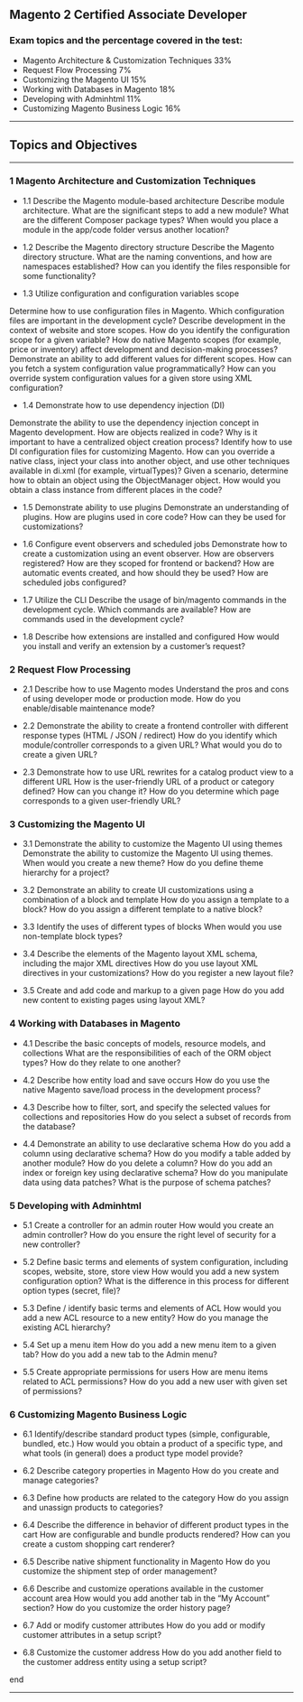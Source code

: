 ## Magento 2 Certified Associate Developer


### Exam topics and the percentage covered in the test:
- Magento Architecture & Customization Techniques 33%
- Request Flow Processing 7%
- Customizing the Magento UI 15%
- Working with Databases in Magento 18%
- Developing with Adminhtml 11%
- Customizing Magento Business Logic 16%
***


## Topics and Objectives
*** 

### 1 Magento Architecture and Customization Techniques

- 1.1 Describe the Magento module-based architecture
Describe module architecture.
What are the significant steps to add a new module?
What are the different Composer package types?
When would you place a module in the app/code folder versus another location?

- 1.2 Describe the Magento directory structure
Describe the Magento directory structure.
What are the naming conventions, and how are namespaces established?
How can you identify the files responsible for some functionality?

- 1.3 Utilize configuration and configuration variables scope

Determine how to use configuration files in Magento.
Which configuration files are important in the development cycle?
Describe development in the context of website and store scopes.
How do you identify the configuration scope for a given variable?
How do native Magento scopes (for example, price or inventory) affect development and decision-making
processes?
Demonstrate an ability to add different values for different scopes.
How can you fetch a system configuration value programmatically?
How can you override system configuration values for a given store using XML configuration?

- 1.4 Demonstrate how to use dependency injection (DI)

Demonstrate the ability to use the dependency injection concept in Magento development.
How are objects realized in code?
Why is it important to have a centralized object creation process?
Identify how to use DI configuration files for customizing Magento.
How can you override a native class, inject your
class into another object, and use other techniques available in di.xml (for example, virtualTypes)?
Given a scenario, determine how to obtain an object using the ObjectManager object.
How would you obtain a class instance from different places in the code?

- 1.5 Demonstrate ability to use plugins
Demonstrate an understanding of plugins.
How are plugins used in core code?
How can they be used for customizations?

- 1.6 Configure event observers and scheduled jobs
Demonstrate how to create a customization using an event observer.
 How are observers registered?
 How are they scoped for frontend or backend?
 How are automatic events created, and how should they be used?
 How are scheduled jobs configured?

- 1.7 Utilize the CLI
Describe the usage of bin/magento commands in the development cycle.
 Which commands are available?
 How are commands used in the development cycle?

- 1.8 Describe how extensions are installed and configured
How would you install and verify an extension by a customer’s request?

### 2 Request Flow Processing
- 2.1 Describe how to use Magento modes
Understand the pros and cons of using developer mode or production mode. How do you enable/disable maintenance mode?

- 2.2 Demonstrate the ability to create a frontend controller with different response types
(HTML / JSON / redirect)
How do you identify which module/controller corresponds to a given URL? What would you do to create a given URL?

- 2.3 Demonstrate how to use URL rewrites for a catalog product view to a different URL
How is the user-friendly URL of a product or category defined?
How can you change it? How do you determine which page corresponds to a given user-friendly URL?


### 3 Customizing the Magento UI

- 3.1 Demonstrate the ability to customize the Magento UI using themes
Demonstrate the ability to customize the Magento UI using themes.
When would you create a new theme?
How do you define theme hierarchy for a project?

- 3.2 Demonstrate an ability to create UI customizations using a combination of a block and
template
How do you assign a template to a block?
How do you assign a different template to a native block?

- 3.3 Identify the uses of different types of blocks
When would you use non-template block types?

- 3.4 Describe the elements of the Magento layout XML schema, including the major XML
directives
How do you use layout XML directives in your customizations?
How do you register a new layout file?

- 3.5 Create and add code and markup to a given page
How do you add new content to existing pages using layout XML?




### 4 Working with Databases in Magento

- 4.1 Describe the basic concepts of models, resource models, and collections
What are the responsibilities of each of the ORM object types? How do they relate to one another?
- 4.2 Describe how entity load and save occurs
How do you use the native Magento save/load process in the development process?
- 4.3 Describe how to filter, sort, and specify the selected values for collections and repositories
How do you select a subset of records from the database?

- 4.4 Demonstrate an ability to use declarative schema
How do you add a column using declarative schema?
How do you modify a table added by another module? How do you delete a column?
How do you add an index or foreign key using declarative schema?
How do you manipulate data using data patches? What is the purpose of schema patches?




### 5 Developing with Adminhtml

- 5.1 Create a controller for an admin router
How would you create an admin controller? How do you ensure the right level of security for a new controller?

- 5.2 Define basic terms and elements of system configuration, including scopes, website,
store, store view
How would you add a new system configuration option? What is the difference in this process for different option types (secret, file)?

- 5.3 Define / identify basic terms and elements of ACL
How would you add a new ACL resource to a new entity?
How do you manage the existing ACL hierarchy?



- 5.4 Set up a menu item
How do you add a new menu item to a given tab? How do you add a new tab to the Admin menu?
- 5.5 Create appropriate permissions for users
How are menu items related to ACL permissions? How do you add a new user with given set of permissions?

###  6 Customizing Magento Business Logic

- 6.1 Identify/describe standard product types (simple, configurable, bundled, etc.)
How would you obtain a product of a specific type, and what tools (in general) does a product type model provide?

- 6.2 Describe category properties in Magento
How do you create and manage categories?

- 6.3 Define how products are related to the category
How do you assign and unassign products to categories?

- 6.4 Describe the difference in behavior of different product types in the cart
How are configurable and bundle products rendered?
How can you create a custom shopping cart renderer?

- 6.5 Describe native shipment functionality in Magento
How do you customize the shipment step of order management?

- 6.6 Describe and customize operations available in the customer account area
How would you add another tab in the “My Account” section? How do you customize the order history page?
- 6.7 Add or modify customer attributes
How do you add or modify customer attributes in a setup script?

- 6.8 Customize the customer address
How do you add another field to the customer address entity using a setup script?

end
***
